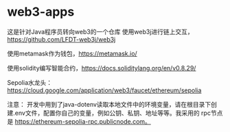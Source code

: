 # web3-apps
这是针对Java程序员转向web3的一个仓库
使用web3j进行链上交互，https://github.com/LFDT-web3j/web3j 

使用metamask作为钱包，https://metamask.io/

使用solidity编写智能合约，https://docs.soliditylang.org/en/v0.8.29/

Sepolia水龙头：https://cloud.google.com/application/web3/faucet/ethereum/sepolia

注意：
开发中用到了java-dotenv读取本地文件中的环境变量，请在根目录下创建.env文件，配置你自己的变量，例如公钥、私钥、地址等等。我采用的
rpc节点是 https://ethereum-sepolia-rpc.publicnode.com。
